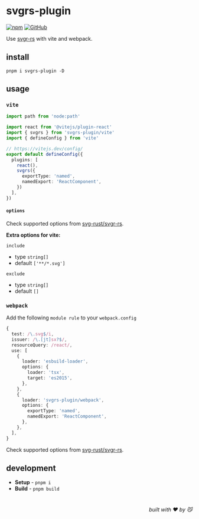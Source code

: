 # svgrs-plugin

[![npm](https://img.shields.io/npm/v/svgrs-plugin)](https://github.com/JiangWeixian/svgrs-plugin) [![GitHub](https://img.shields.io/npm/l/svgrs-plugin)](https://github.com/JiangWeixian/svgrs-plugin)

Use [svgr-rs](https://github.com/svg-rust/svgr-rs) with vite and webpack.

## install

```console
pnpm i svgrs-plugin -D
```

## usage

### `vite`

```ts
import path from 'node:path'

import react from '@vitejs/plugin-react'
import { svgrs } from 'svgrs-plugin/vite'
import { defineConfig } from 'vite'

// https://vitejs.dev/config/
export default defineConfig({
  plugins: [
    react(),
    svgrs({
      exportType: 'named',
      namedExport: 'ReactComponent',
    })
  ],
})
```

#### `options`

Check supported options from [svg-rust/svgr-rs](https://github.com/svg-rust/svgr-rs). 

**Extra options for vite:**

`include`

- type `string[]`
- default `['**/*.svg']`

`exclude`

- type `string[]`
- default `[]`

### `webpack`

Add the following `module rule` to your `webpack.config`

```ts
{
  test: /\.svg$/i,
  issuer: /\.[jt]sx?$/,
  resourceQuery: /react/,
  use: [
    {
      loader: 'esbuild-loader',
      options: {
        loader: 'tsx',
        target: 'es2015',
      },
    },
    {
      loader: 'svgrs-plugin/webpack',
      options: {
        exportType: 'named',
        namedExport: 'ReactComponent',
      },
    },
  ],
}
```

Check supported options from [svg-rust/svgr-rs](https://github.com/svg-rust/svgr-rs). 

## development

- **Setup** - `pnpm i`
- **Build** - `pnpm build`

# 
<div align='right'>

*built with ❤️ by 😼*

</div>

